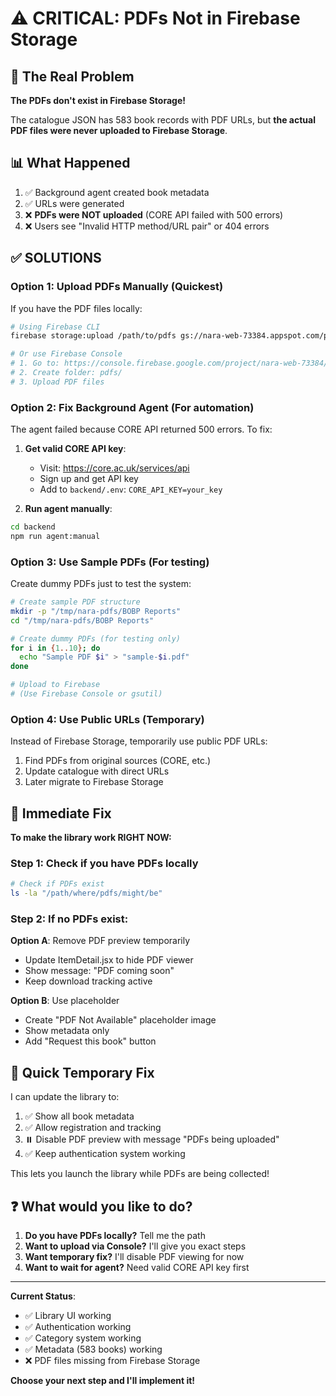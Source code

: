 # ⚠️ CRITICAL: PDFs Not in Firebase Storage

## 🔴 The Real Problem

**The PDFs don't exist in Firebase Storage!**

The catalogue JSON has 583 book records with PDF URLs, but **the actual PDF files were never uploaded to Firebase Storage**.

## 📊 What Happened

1. ✅ Background agent created book metadata
2. ✅ URLs were generated
3. ❌ **PDFs were NOT uploaded** (CORE API failed with 500 errors)
4. ❌ Users see "Invalid HTTP method/URL pair" or 404 errors

## ✅ SOLUTIONS

### Option 1: Upload PDFs Manually (Quickest)

If you have the PDF files locally:

```bash
# Using Firebase CLI
firebase storage:upload /path/to/pdfs gs://nara-web-73384.appspot.com/pdfs

# Or use Firebase Console
# 1. Go to: https://console.firebase.google.com/project/nara-web-73384/storage
# 2. Create folder: pdfs/
# 3. Upload PDF files
```

### Option 2: Fix Background Agent (For automation)

The agent failed because CORE API returned 500 errors. To fix:

1. **Get valid CORE API key**:
   - Visit: https://core.ac.uk/services/api
   - Sign up and get API key
   - Add to `backend/.env`: `CORE_API_KEY=your_key`

2. **Run agent manually**:
```bash
cd backend
npm run agent:manual
```

### Option 3: Use Sample PDFs (For testing)

Create dummy PDFs just to test the system:

```bash
# Create sample PDF structure
mkdir -p "/tmp/nara-pdfs/BOBP Reports"
cd "/tmp/nara-pdfs/BOBP Reports"

# Create dummy PDFs (for testing only)
for i in {1..10}; do
  echo "Sample PDF $i" > "sample-$i.pdf"
done

# Upload to Firebase
# (Use Firebase Console or gsutil)
```

### Option 4: Use Public URLs (Temporary)

Instead of Firebase Storage, temporarily use public PDF URLs:

1. Find PDFs from original sources (CORE, etc.)
2. Update catalogue with direct URLs
3. Later migrate to Firebase Storage

## 🔧 Immediate Fix

**To make the library work RIGHT NOW:**

### Step 1: Check if you have PDFs locally

```bash
# Check if PDFs exist
ls -la "/path/where/pdfs/might/be"
```

### Step 2: If no PDFs exist:

**Option A**: Remove PDF preview temporarily
- Update ItemDetail.jsx to hide PDF viewer
- Show message: "PDF coming soon"
- Keep download tracking active

**Option B**: Use placeholder
- Create "PDF Not Available" placeholder image
- Show metadata only
- Add "Request this book" button

## 📝 Quick Temporary Fix

I can update the library to:
1. ✅ Show all book metadata
2. ✅ Allow registration and tracking
3. ⏸️ Disable PDF preview with message "PDFs being uploaded"
4. ✅ Keep authentication system working

This lets you launch the library while PDFs are being collected!

## ❓ What would you like to do?

1. **Do you have PDFs locally?** Tell me the path
2. **Want to upload via Console?** I'll give you exact steps
3. **Want temporary fix?** I'll disable PDF viewing for now
4. **Want to wait for agent?** Need valid CORE API key first

---

**Current Status**:
- ✅ Library UI working
- ✅ Authentication working
- ✅ Category system working
- ✅ Metadata (583 books) working
- ❌ PDF files missing from Firebase Storage

**Choose your next step and I'll implement it!**
